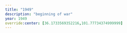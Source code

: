 ```yaml
---
title: "1949"
description: "beginning of war"
year: 1949
override:center: [36.1733569352216,101.77734374999999]
---
```

